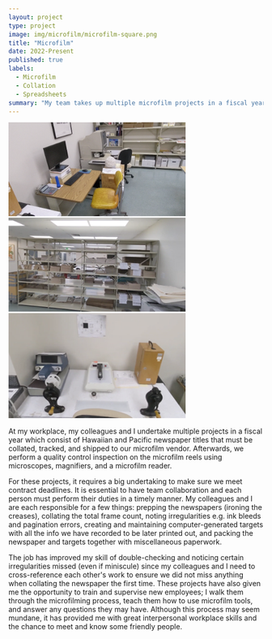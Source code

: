 ```yaml
---
layout: project
type: project
image: img/microfilm/microfilm-square.png
title: "Microfilm"
date: 2022-Present
published: true
labels:
  - Microfilm
  - Collation
  - Spreadsheets
summary: "My team takes up multiple microfilm projects in a fiscal year where we collate and ship newspapers to our vendor and perform quality control inspections on the film."
---
```


<div class="text-center p-4">
  <img width="350px" src="../img/microfilm/microfilm-reader.png" class="img-thumbnail" >
  <img width="350px" src="../img/microfilm/newspaper-shelf.png" class="img-thumbnail" >
  <img width="350px" src="../img/microfilm/reel-quality-check.png" class="img-thumbnail" >
</div>

At my workplace, my colleagues and I undertake multiple projects in a fiscal year which consist of Hawaiian and Pacific newspaper titles that must be collated, tracked, and shipped to our microfilm vendor. Afterwards, we perform a quality control inspection on the microfilm reels using microscopes, magnifiers, and a microfilm reader.

For these projects, it requires a big undertaking to make sure we meet contract deadlines. It is essential to have team collaboration and each person must perform their duties in a timely manner. My colleagues and I are each responsible for a few things: prepping the newspapers (ironing the creases), collating the total frame count, noting irregularities e.g. ink bleeds and pagination errors, creating and maintaining computer-generated targets with all the info we have recorded to be later printed out, and packing the newspaper and targets together with miscellaneous paperwork.

The job has improved my skill of double-checking and noticing certain irregularities missed (even if miniscule) since my colleagues and I need to cross-reference each other's work to ensure we did not miss anything when collating the newspaper the first time. These projects have also given me the opportunity to train and supervise new employees; I walk them through the microfilming process, teach them how to use microfilm tools, and answer any questions they may have. Although this process may seem mundane, it has provided me with great interpersonal workplace skills and the chance to meet and know some friendly people.
